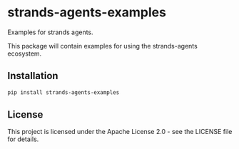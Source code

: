 # strands-agents-examples

Examples for strands agents.

This package will contain examples for using the strands-agents ecosystem.

## Installation

```bash
pip install strands-agents-examples
```

## License

This project is licensed under the Apache License 2.0 - see the LICENSE file for details.
